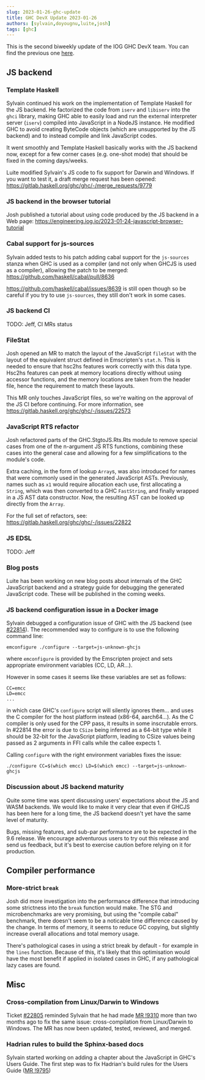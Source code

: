 ```yaml
---
slug: 2023-01-26-ghc-update
title: GHC DevX Update 2023-01-26
authors: [sylvain,doyougnu,luite,josh]
tags: [ghc]
---
```


This is the second biweekly update of the IOG GHC DevX team.
You can find the previous one [here](https://engineering.iog.io/2023-01-12-ghc-update).

## JS backend

### Template Haskell

Sylvain continued his work on the implementation of Template Haskell for the JS
backend.
He factorized the code from `iserv` and `libiserv` into the `ghci` library,
making GHC able to easily load and run the external interpreter server (`iserv`)
compiled into JavaScript in a NodeJS instance.
He modified GHC to avoid creating ByteCode objects (which are unsupported by the
JS backend) and to instead compile and link JavaScript codes.

It went smoothly and Template Haskell basically works with the JS backend now,
except for a few corner cases (e.g. one-shot mode) that should be fixed in the
coming days/weeks.

Luite modified Sylvain's JS code to fix support for Darwin and Windows. If you
want to test it, a draft merge request has been opened:
https://gitlab.haskell.org/ghc/ghc/-/merge_requests/9779

### JS backend in the browser tutorial

Josh published a tutorial about using code produced by the JS backend in a Web
page:
https://engineering.iog.io/2023-01-24-javascript-browser-tutorial


### Cabal support for js-sources

Sylvain added tests to his patch adding cabal support for the `js-sources`
stanza when GHC is used as a compiler (and not only when GHCJS is used as a
compiler), allowing the patch to be merged:
https://github.com/haskell/cabal/pull/8636

https://github.com/haskell/cabal/issues/8639 is still open though so be careful
if you try to use `js-sources`, they still don't work in some cases.


### JS backend CI

TODO: Jeff, CI MRs status

### FileStat

Josh opened an MR to match the layout of the JavaScript `fileStat` with the
layout of the equivalent struct defined in Emscripten's `stat.h`. This is needed
to ensure that hsc2hs features work correctly with this data type. Hsc2hs features
can peek at memory locations directly without using accessor functions, and the
memory locations are taken from the header file, hence the requirement to match
these layouts.

This MR only touches JavaScript files, so we're waiting on the approval of the
JS CI before continuing. For more information, see
https://gitlab.haskell.org/ghc/ghc/-/issues/22573

### JavaScript RTS refactor

Josh refactored parts of the GHC.StgtoJS.Rts.Rts module to remove special cases
from one of the n-argument JS RTS functions, combining these cases into the
general case and allowing for a few simplifications to the module's code.

Extra caching, in the form of lookup `Array`s, was also introduced for names
that were commonly used in the generated JavaScript ASTs. Previously, names
such as `x1` would require allocation each use, first allocating a `String`,
which was then converted to a GHC `FastString`, and finally wrapped in a JS
AST data constructor. Now, the resulting AST can be looked up directly from
the `Array`.

For the full set of refactors, see:
https://gitlab.haskell.org/ghc/ghc/-/issues/22822

### JS EDSL

TODO: Jeff


### Blog posts

Luite has been working on new blog posts about internals of the GHC JavaScript
backend and a strategy guide for debugging the generated JavaScript code. These
will be published in the coming weeks.

### JS backend configuration issue in a Docker image

Sylvain debugged a configuration issue of GHC with the JS backend (see
[#22814](https://gitlab.haskell.org/ghc/ghc/-/issues/22814)).
The recommended way to configure is to use the following command line:

```
emconfigure ./configure --target=js-unknown-ghcjs
```

where `emconfigure` is provided by the Emscripten project and sets appropriate
environment variables (CC, LD, AR...).

However in some cases it seems like these variables are set as follows:

```
CC=emcc
LD=emcc
...
```

in which case GHC's `configure` script will silently ignores them... and uses the
C compiler for the host platform instead (x86-64, aarch64...). As the C compiler
is only used for the CPP pass, it results in some inscrutable errors. In #22814
the error is due to `CSize` being inferred as a 64-bit type while it should be
32-bit for the JavaScript platform, leading to CSize values being passed as 2
arguments in FFI calls while the callee expects 1.

Calling `configure` with the right environment variables fixes the issue:

```
./configure CC=$(which emcc) LD=$(which emcc) --target=js-unknown-ghcjs
```


### Discussion about JS backend maturity

Quite some time was spent discussing users' expectations about the JS and WASM backends.
We would like to make it very clear that even if GHCJS has been here for a long time,
the JS backend doesn't yet have the same level of maturity.

Bugs, missing features, and sub-par performance are to be expected in the 9.6 release.
We encourage adventurous users to try out this release and send us feedback, but it's
best to exercise caution before relying on it for production.

## Compiler performance

### More-strict `break`

Josh did more investigation into the performance difference that introducing
some strictness into the `break` function would make. The STG and microbenchmarks
are very promising, but using the "compile cabal" benchmark, there doesn't seem
to be a noticable time difference caused by the change. In terms of memory, it
seems to reduce GC copying, but slightly increase overall allocations and total
memory usage.

There's pathological cases in using a strict break by default - for example in the
`lines` function. Because of this, it's likely that this optimisation would have
the most benefit if applied in isolated cases in GHC, if any pathological lazy
cases are found.

## Misc

### Cross-compilation from Linux/Darwin to Windows

Ticket [#22805](https://gitlab.haskell.org/ghc/ghc/-/issues/22805) reminded Sylvain that he had made [MR !9310](https://gitlab.haskell.org/ghc/ghc/-/merge_requests/9310) more than two months ago to fix the same issue: cross-compilation from Linux/Darwin to Windows. The MR has now been updated, tested, reviewed, and merged.

### Hadrian rules to build the Sphinx-based docs

Sylvain started working on adding a chapter about the JavaScript in GHC's Users Guide.
The first step was to fix Hadrian's build rules for the Users Guide ([MR !9795](https://gitlab.haskell.org/ghc/ghc/-/merge_requests/9795))
